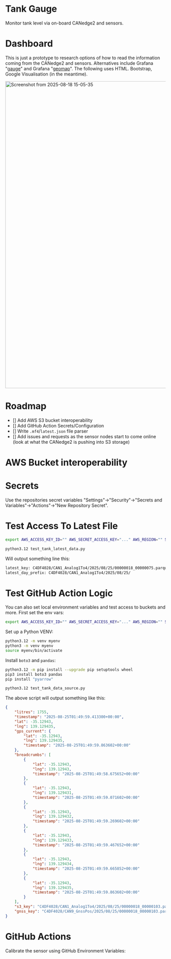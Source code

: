 # Tank Gauge 

Monitor tank level via on-board CANedge2 and sensors.

# Dashboard

This is just a prototype to research options of how to read the information coming from the CANedge2 and sensors. Alternatives include Grafana "[gauge](https://grafana.com/docs/grafana/latest/panels-visualizations/visualizations/gauge/)" and Grafana "[geomap](https://grafana.com/docs/grafana/latest/panels-visualizations/visualizations/geomap/)". The following uses HTML. Bootstrap, Google Visualisation (in the meantime).

<img width="1341" height="963" alt="Screenshot from 2025-08-18 15-05-35" src="https://github.com/user-attachments/assets/7121a718-7426-4648-9a4e-7bb4ad8eecaf" />

# Roadmap

- [] Add AWS S3 bucket interoperability
- [] Add GitHub Action Secrets/Configuration
- [] Write `.mf4`/`latest.json` file parser
- [] Add issues and requests as the sensor nodes start to come online (look at what the CANedge2 is pushing into S3 storage)

# AWS Bucket interoperability

# Secrets

Use the repositories secret variables "Settings"->"Security"->"Secrets and Variables"->"Actions"->"New Repository Secret".

# Test Access To Latest File

```bash
export AWS_ACCESS_KEY_ID="" AWS_SECRET_ACCESS_KEY="..." AWS_REGION="" S3_BUCKET_PARQUET="" S3_BUCKET_MDF="" PREFIX=""
```

```bash
python3.12 test_tank_latest_data.py 
```

Will output something line this:

```bash
latest_key: C4DF4028/CAN1_Analog1To4/2025/08/25/00000018_00000075.parquet
latest_day_prefix: C4DF4028/CAN1_Analog1To4/2025/08/25/
```

# Test GitHub Action Logic

You can also set local environment variables and test access to buckets and more. First set the env vars:

```bash
export AWS_ACCESS_KEY_ID="" AWS_SECRET_ACCESS_KEY="..." AWS_REGION="" S3_BUCKET_PARQUET="" S3_BUCKET_MDF="" PREFIX=""
```

Set up a Python VENV:

```bash
python3.12 -m venv myenv
python3 -m venv myenv
source myenv/bin/activate
```
Install `boto3` and `pandas`:

```bash
python3.12 -m pip install --upgrade pip setuptools wheel
pip3 install boto3 pandas
pip install "pyarrow"
```

```bash
python3.12 test_tank_data_source.py 
```

The above script will output something like this:

```json
{
    "litres": 1755,
    "timestamp": "2025-08-25T01:49:59.413300+00:00",
    "lat": -35.12943,
    "lng": 139.129435,
    "gps_current": {
        "lat": -35.12943,
        "lng": 139.129435,
        "timestamp": "2025-08-25T01:49:59.863602+00:00"
    },
    "breadcrumbs": [
        {
            "lat": -35.12943,
            "lng": 139.12943,
            "timestamp": "2025-08-25T01:49:58.675652+00:00"
        },
        {
            "lat": -35.12943,
            "lng": 139.129431,
            "timestamp": "2025-08-25T01:49:59.071602+00:00"
        },
        {
            "lat": -35.12943,
            "lng": 139.129432,
            "timestamp": "2025-08-25T01:49:59.269602+00:00"
        },
        {
            "lat": -35.12943,
            "lng": 139.129433,
            "timestamp": "2025-08-25T01:49:59.467652+00:00"
        },
        {
            "lat": -35.12943,
            "lng": 139.129434,
            "timestamp": "2025-08-25T01:49:59.665852+00:00"
        },
        {
            "lat": -35.12943,
            "lng": 139.129435,
            "timestamp": "2025-08-25T01:49:59.863602+00:00"
        }
    ],
    "s3_key": "C4DF4028/CAN1_Analog1To4/2025/08/25/00000018_00000103.parquet",
    "gnss_key": "C4DF4028/CAN9_GnssPos/2025/08/25/00000018_00000103.parquet"
}
```

# GitHub Actions

Calibrate the sensor using GitHub Environment Variables:







